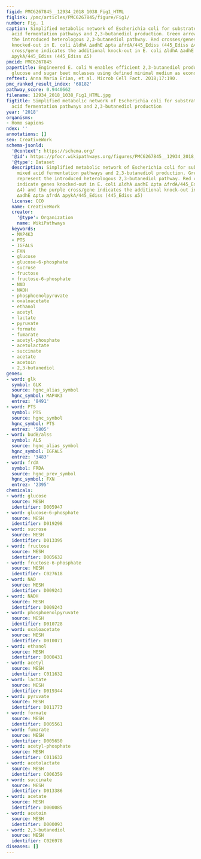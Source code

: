 ```yaml
---
figid: PMC6267845__12934_2018_1038_Fig1_HTML
figlink: /pmc/articles/PMC6267845/figure/Fig1/
number: Fig. 1
caption: Simplified metabolic network of Escherichia coli for substrate uptake, mixed
  acid fermentation pathways and 2,3-butanediol production. Green arrows/genes represent
  the introduced heterologous 2,3-butanediol pathway. Red crosses/genes indicate genes
  knocked-out in E. coli ∆ldhA ∆adhE ∆pta ∆frdA/445_Ediss (445_Ediss ∆4) and the purple
  cross/gene indicates the additional knock-out in E. coli ∆ldhA ∆adhE ∆pta ∆frdA
  ∆pykA/445_Ediss (445_Ediss ∆5)
pmcid: PMC6267845
papertitle: Engineered E. coli W enables efficient 2,3-butanediol production from
  glucose and sugar beet molasses using defined minimal medium as economic basis.
reftext: Anna Maria Erian, et al. Microb Cell Fact. 2018;17:190.
pmc_ranked_result_index: '68182'
pathway_score: 0.9440662
filename: 12934_2018_1038_Fig1_HTML.jpg
figtitle: Simplified metabolic network of Escherichia coli for substrate uptake, mixed
  acid fermentation pathways and 2,3-butanediol production
year: '2018'
organisms:
- Homo sapiens
ndex: ''
annotations: []
seo: CreativeWork
schema-jsonld:
  '@context': https://schema.org/
  '@id': https://pfocr.wikipathways.org/figures/PMC6267845__12934_2018_1038_Fig1_HTML.html
  '@type': Dataset
  description: Simplified metabolic network of Escherichia coli for substrate uptake,
    mixed acid fermentation pathways and 2,3-butanediol production. Green arrows/genes
    represent the introduced heterologous 2,3-butanediol pathway. Red crosses/genes
    indicate genes knocked-out in E. coli ∆ldhA ∆adhE ∆pta ∆frdA/445_Ediss (445_Ediss
    ∆4) and the purple cross/gene indicates the additional knock-out in E. coli ∆ldhA
    ∆adhE ∆pta ∆frdA ∆pykA/445_Ediss (445_Ediss ∆5)
  license: CC0
  name: CreativeWork
  creator:
    '@type': Organization
    name: WikiPathways
  keywords:
  - MAP4K3
  - PTS
  - IGFALS
  - FXN
  - glucose
  - glucose-6-phosphate
  - sucrose
  - fructose
  - fructose-6-phosphate
  - NAD
  - NADH
  - phosphoenolpyruvate
  - oxaloacetate
  - ethanol
  - acetyl
  - lactate
  - pyruvate
  - formate
  - fumarate
  - acetyl-phosphate
  - acetolactate
  - succinate
  - acetate
  - acetoin
  - 2,3-butanediol
genes:
- word: glk
  symbol: GLK
  source: hgnc_alias_symbol
  hgnc_symbol: MAP4K3
  entrez: '8491'
- word: PTS
  symbol: PTS
  source: hgnc_symbol
  hgnc_symbol: PTS
  entrez: '5805'
- word: budB/alss
  symbol: ALS
  source: hgnc_alias_symbol
  hgnc_symbol: IGFALS
  entrez: '3483'
- word: frdA
  symbol: FRDA
  source: hgnc_prev_symbol
  hgnc_symbol: FXN
  entrez: '2395'
chemicals:
- word: glucose
  source: MESH
  identifier: D005947
- word: glucose-6-phosphate
  source: MESH
  identifier: D019298
- word: sucrose
  source: MESH
  identifier: D013395
- word: fructose
  source: MESH
  identifier: D005632
- word: fructose-6-phosphate
  source: MESH
  identifier: C027618
- word: NAD
  source: MESH
  identifier: D009243
- word: NADH
  source: MESH
  identifier: D009243
- word: phosphoenolpyruvate
  source: MESH
  identifier: D010728
- word: oxaloacetate
  source: MESH
  identifier: D010071
- word: ethanol
  source: MESH
  identifier: D000431
- word: acetyl
  source: MESH
  identifier: C011632
- word: lactate
  source: MESH
  identifier: D019344
- word: pyruvate
  source: MESH
  identifier: D011773
- word: formate
  source: MESH
  identifier: D005561
- word: fumarate
  source: MESH
  identifier: D005650
- word: acetyl-phosphate
  source: MESH
  identifier: C011632
- word: acetolactate
  source: MESH
  identifier: C006359
- word: succinate
  source: MESH
  identifier: D013386
- word: acetate
  source: MESH
  identifier: D000085
- word: acetoin
  source: MESH
  identifier: D000093
- word: 2,3-butanediol
  source: MESH
  identifier: C026978
diseases: []
---
```

